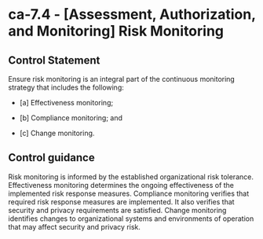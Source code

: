 # ca-7.4 - \[Assessment, Authorization, and Monitoring\] Risk Monitoring

## Control Statement

Ensure risk monitoring is an integral part of the continuous monitoring strategy that includes the following:

- \[a\] Effectiveness monitoring;

- \[b\] Compliance monitoring; and

- \[c\] Change monitoring.

## Control guidance

Risk monitoring is informed by the established organizational risk tolerance. Effectiveness monitoring determines the ongoing effectiveness of the implemented risk response measures. Compliance monitoring verifies that required risk response measures are implemented. It also verifies that security and privacy requirements are satisfied. Change monitoring identifies changes to organizational systems and environments of operation that may affect security and privacy risk.
